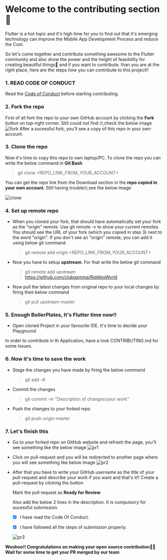 # Welcome to the contributing section 🤝

Flutter is a hot topic and it's high time for you to find out that it's emerging technology can improve the Mobile App Development Process and reduce the Cost. 

So let's come together and contribute something awesome to the Flutter community and also show the power and the height of feasibility for creating beautiful things🤩 and if you want to contribute. than you are at the right place, here are the steps how you can contribute to this project!!

### 1. READ CODE OF CONDUCT
   Read the [Code of Conduct](https://github.com/clubgamma/code-of-conduct) before starting contributing.
### 2. Fork the repo
   First of all fork the repo to your own GitHub account by clicking the **Fork** button on top-right corner. Still could not find 🙄,check the below image
   ![fork](https://user-images.githubusercontent.com/57007680/94579238-360b6b00-0296-11eb-8dfd-c8ac8f10aa26.png)
   After a sucessful fork, you'll see a copy of this repo in your own account.

### 3. Clone the repo    
   Now it's time to copy this repo to own laptop/PC. 
   To clone the repo you can write the below command in **Git Bash**
    
   > git clone <REPO_LINK_FROM_YOUR_ACCOUNT>
    
   You can get the repo link from the Download section in the **repo copied in your own account**. Still having trouble🙄,see the below image
    
   ![clone](https://user-images.githubusercontent.com/57007680/94578970-efb60c00-0295-11eb-93cc-301e605927bd.png)
   
 ### 4. Set up remote repo
  - When you cloned your fork, that should have automatically set your fork as the "origin" remote. Use git remote -v to show your current remotes. You should see the URL of your fork (which you copied in step 3) next to the word "origin". 
      If you don't see an "origin" remote, you can add it using below git command
    
    > git remote add origin <REPO_LINK_FROM_YOUR_ACCOUNT>
      
  - Now you have to setup **upstream**. For that write the below git command
      
    > git remote add upstream https://github.com/clubgamma/RiddlesWorld
        
  - Now pull the latest changes from original repo to your local changes by firing thee below command
        
    > git pull upstream master
  
 ### 5. Enough BoilerPlates, It's Flutter time now!!
  - Open cloned Project in your favourite IDE. It's time to decide your Playground

   In order to contribute in th Application, have a look CONTRIBUTING.md for some Issues.
   
 ### 6. Now it's time to save the work
      
  - Stage the changes you have made by firing the below command
    > git add -A
  - Commit the changes 
    > git commit -m "Description of changes/your work"
  - Push the changes to your forked repo
    > git push origin master
  
### 7. Let's finish this
  
  - Go to your forked repo on GitHub website and refresh the page, you'll see something like the below image
  ![pr1](https://user-images.githubusercontent.com/57007680/94609340-3fa7c980-02bc-11eb-90dd-269a433b00e0.PNG)
        
  - Click on pull-request and you will be redirected to another page where you will see something like below image
  ![pr2](https://user-images.githubusercontent.com/57007680/94609343-420a2380-02bc-11eb-83f1-c6157417c50d.PNG)
        
  - After that you have to write your GitHub username as the title of your pull-request and describe your work if you want and that's it!!
    Create a pull-request by clicking the button
        
    Mark the pull request as **Ready for Review**
        
    Also add the below 2 lines in the description. It is compulsory for sucessful submission.
        
    - [X] I have read the Code Of Conduct.
        
    - [X] I have followed all the steps of submission properly.
        
    ![pr3](https://user-images.githubusercontent.com/58077762/93779010-1e076c00-fc44-11ea-86f0-7a6d74380624.png)

**Woohoo!! Congratulations on making your open source contribution🎉🎉**                                         
**Wait for some time to get your PR merged by our team**

